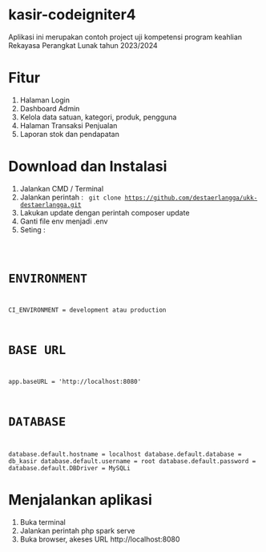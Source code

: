 # kasir-codeigniter4

Aplikasi ini merupakan contoh project uji kompetensi program keahlian Rekayasa Perangkat Lunak tahun 2023/2024

# Fitur

1. Halaman Login
2. Dashboard Admin
3. Kelola data satuan, kategori, produk, pengguna
4. Halaman Transaksi Penjualan
5. Laporan stok dan pendapatan

# Download dan Instalasi

1. Jalankan CMD / Terminal
2. Jalankan perintah :
   <code>
   git clone https://github.com/destaerlangga/ukk-destaerlangga.git
   </code>
3. Lakukan update dengan perintah
   composer update
4. Ganti file env menjadi .env
5. Seting :
   <code>

# ENVIRONMENT

CI_ENVIRONMENT = development atau production

# BASE URL

app.baseURL = 'http://localhost:8080'

# DATABASE

database.default.hostname = localhost
database.default.database = db_kasir
database.default.username = root
database.default.password =
database.default.DBDriver = MySQLi
</code>

# Menjalankan aplikasi

1. Buka terminal
2. Jalankan perintah
   php spark serve
3. Buka browser, akeses URL
   http://localhost:8080
